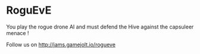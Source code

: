 # RoguEvE
You play the rogue drone AI and must defend the Hive against the capsuleer menace !

Follow us on http://jams.gamejolt.io/rogueve
